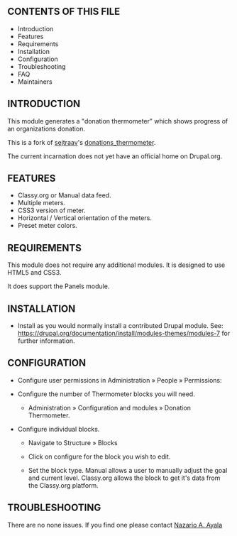CONTENTS OF THIS FILE
---------------------
 * Introduction
 * Features
 * Requirements
 * Installation
 * Configuration
 * Troubleshooting
 * FAQ
 * Maintainers



INTRODUCTION
------------

This module generates a "donation thermometer" which shows progress of an
organizations donation.

This is a fork of [sejtraav](https://www.drupal.org/u/sejtraav)'s
[donations_thermometer](https://www.drupal.org/project/donations_thermometer).

The current incarnation does not yet have an official home on Drupal.org.



FEATURES
--------

 * Classy.org or Manual data feed.
 * Multiple meters.
 * CSS3 version of meter.
 * Horizontal / Vertical orientation of the meters.
 * Preset meter colors.



REQUIREMENTS
------------

This module does not require any additional modules. It is designed to use
HTML5 and CSS3.

It does support the Panels module.



INSTALLATION
------------

 * Install as you would normally install a contributed Drupal module. See:
 https://drupal.org/documentation/install/modules-themes/modules-7
 for further information.



CONFIGURATION
-------------

 * Configure user permissions in Administration » People » Permissions:

 * Configure the number of Thermometer blocks you will need.
   - Administration » Configuration and modules » Donation Thermometer.

 * Configure individual blocks.
   - Navigate to Structure » Blocks

   - Click on configure for the block you wish to edit.

   - Set the block type. Manual allows a user to manually adjust the goal and
   current level. Classy.org allows the block to get it's data from the
   Classy.org platform.



TROUBLESHOOTING
---------------

There are no none issues. If you find one please
contact [Nazario A. Ayala](mailto:nazario@niztech.com)

